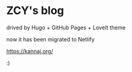 # ZCY's blog
drived by Hugo + GitHub Pages + LoveIt theme

now it has been migrated to Netlify

https://kannaj.org/

:)